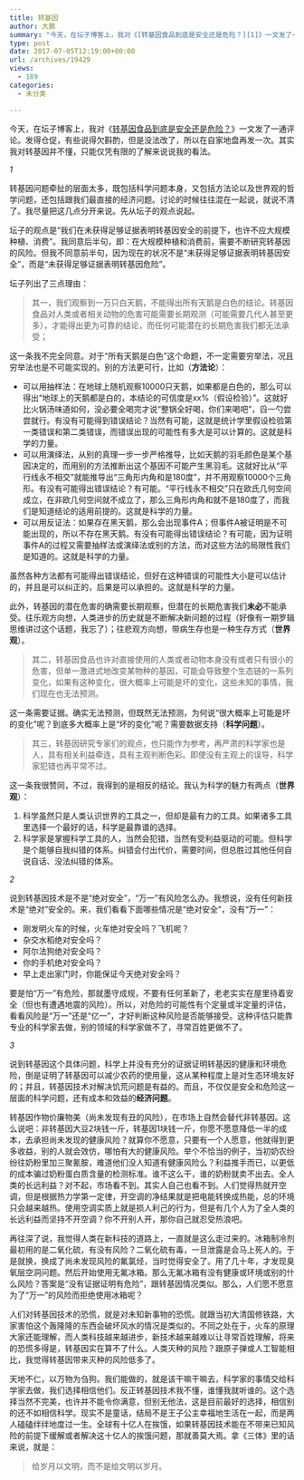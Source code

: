 ```yaml
---
title: 转基因
author: 大鹏
summary: "今天，在坛子博客上，我对《[转基因食品到底是安全还是危险？][1]》一文发了一通评论。发得仓促，有些说得欠斟酌，但是没法改了，所以在自家地盘再发一次。其实我对转基因并不懂，只能仅凭有限的了解来说说我的看法。"
type: post
date: 2017-07-05T12:19:00+00:00
url: /archives/19429
views:
  - 189
categories:
  - 未分类

---
```

今天，在坛子博客上，我对《[转基因食品到底是安全还是危险？][1]》一文发了一通评论。发得仓促，有些说得欠斟酌，但是没法改了，所以在自家地盘再发一次。其实我对转基因并不懂，只能仅凭有限的了解来说说我的看法。

_1_

转基因问题牵扯的层面太多，既包括科学问题本身，又包括方法论以及世界观的哲学问题，还包括跟我们最直接的经济问题。讨论的时候往往混在一起说，就说不清了。我尽量把这几点分开来说。先从坛子的观点说起。

坛子的观点是“我们在未获得足够证据表明转基因安全的前提下，也许不应大规模种植、消费”。我同意后半句，即：在大规模种植和消费前，需要不断研究转基因的风险。但我不同意前半句，因为现在的状况不是“未获得足够证据表明转基因安全”，而是“未获得足够证据表明转基因危险”。

坛子列出了三点理由：

> 其一，我们观察到一万只白天鹅，不能得出所有天鹅是白色的结论。转基因食品对人类或者相关动物的危害可能需要长期观测（可能需要几代人甚至更多），才能得出更为可靠的结论，而任何可能潜在的长期危害我们都无法承受；

这一条我不完全同意。对于“所有天鹅是白色”这个命题，不一定需要穷举法，况且穷举法也是不可能实现的。别的方法更可行，比如（**方法论**）：

  * 可以用抽样法：在地球上随机观察10000只天鹅，如果都是白色的，那么可以得出“地球上的天鹅都是白的，本结论的可信度是xx%（假设检验）”。这就好比火锅汤味道如何，没必要全喝完才说“整锅全好喝，你们来喝吧”，舀一勺尝尝就行。有没有可能得到错误结论？当然有可能，这就是统计学里假设检验第一类错误和第二类错误，而错误出现的可能性有多大是可以计算的。这就是科学的力量。
  * 可以用演绎法，从别的真理一步一步严格推导，比如天鹅的羽毛颜色是某个基因决定的，而用别的方法推断出这个基因不可能产生黑羽毛。这就好比从“平行线永不相交”就能推导出“三角形内角和是180度”，并不用观察10000个三角形。有没有可能得出错误结论？有可能。“平行线永不相交”只在欧氏几何空间成立，在非欧几何空间就不成立了，那么三角形内角和就不是180度了，而我们是知道结论的适用前提的。这就是科学的力量。
  * 可以用反证法：如果存在黑天鹅，那么会出现事件A；但事件A被证明是不可能出现的，所以不存在黑天鹅。有没有可能得出错误结论？有可能，因为证明事件A的过程又需要抽样法或演绎法或别的方法，而对这些方法的局限性我们是知道的。这就是科学的力量。

虽然各种方法都有可能得出错误结论，但好在这种错误的可能性大小是可以估计的，并且是可以纠正的，后果是可以承担的。这就是科学的力量。

此外，转基因的潜在危害的确需要长期观察，但潜在的长期危害我们**未必**不能承受。往乐观方向想，人类进步的历史就是不断解决新问题的过程（好像有一期罗辑思维讲过这个话题，我忘了）；往悲观方向想，带病生存也是一种生存方式（**世界观**）。

> 其二，转基因食品也许对直接使用的人类或者动物本身没有或者只有很小的危害，但单一激进式地改变某物种的基因，可能会导致整个生态链的一系列变化，如果有这种变化，很大概率上可能是坏的变化，这些未知的事情，我们现在也无法预测。

这一条需要证据。确实无法预测，但既然无法预测，为何说“很大概率上可能是坏的变化”呢？到底多大概率上是“坏的变化”呢？需要数据支持（**科学问题**）。

> 其三，转基因研究专家们的观点，也只能作为参考，再严肃的科学家也是人，具有相关利益牵连，具有主观判断色彩。即使没有主观上的误导，科学家犯错也再平常不过。

这一条我很赞同，不过，我得到的是相反的结论。我认为科学的魅力有两点（**世界观**）：

  1. 科学虽然只是人类认识世界的工具之一，但却是最有力的工具。如果诸多工具里选择一个最好的话，科学是最靠谱的选择。
  2. 科学家是掌握科学工具的人，当然会犯错，当然有受利益驱动的可能。但科学是个能够自我纠错的体系。纠错会付出代价，需要时间，但总胜过其他任何自说自话、没法纠错的体系。

_2_

说到转基因技术是不是“绝对安全”，“万一”有风险怎么办。我想说，没有任何新技术是“绝对”安全的。来，我们看看下面哪些情况是“绝对安全”，没有“万一”：

  * 刚发明火车的时候，火车绝对安全吗？飞机呢？
  * 杂交水稻绝对安全吗？
  * 阿尔法狗绝对安全吗？
  * 你的手机绝对安全吗？
  * 早上走出家门时，你能保证今天绝对安全吗？

要是怕“万一”有危险，那就墨守成规，不要有任何革新了，老老实实在屋里待着安全（但也有遭遇地震的风险）。所以，对危险的可能性有个定量或半定量的评估，看看风险是“万一”还是“亿一”，才好判断这种风险是否能够接受。这种评估只能靠专业的科学家去做，别的领域的科学家做不了，寻常百姓更做不了。

_3_

说到转基因这个具体问题，科学上并没有充分的证据证明转基因的健康和环境危险，倒是证明了转基因可以减少农药的使用量，这从某种程度上是对生态环境友好的；并且，转基因技术对解决饥荒问题是有益的。而且，不仅仅是安全和危险这一层面的科学问题，还有成本和效益的**经济问题**。

转基因作物价廉物美（尚未发现有丑的风险），在市场上自然会替代非转基因。这么说吧：非转基因大豆2块钱一斤，转基因1块钱一斤，你愿不愿意降低一半的成本，去承担尚未发现的健康风险？就算你不愿意，只要有一个人愿意，他就得到更多收益，别的人就会效仿，哪怕有大的健康风险。举个不恰当的例子，当初奶农纷纷往奶粉里加三聚氰胺，难道他们没人知道有健康风险么？利益推手而已，以更低的成本骗过奶粉蛋白质含量的检测标准。谁不这么干，谁的奶粉就卖不出去。全人类的长远利益？对不起，市场看不到。其实人自己也看不到。人们觉得热就开空调，但是根据热力学第一定律，开空调的净结果就是把电能转换成热能，总的环境只会越来越热。使用空调实质上就是损人利己的行为，但是有几个人为了全人类的长远利益而坚持不开空调？你不开别人开，那你自己就忍受热浪吧。

再往深了说，我觉得人类在新科技的道路上，一直就是这么走过来的。冰箱制冷剂最初用的是二氧化硫，有没有风险？二氧化硫有毒，一旦泄露是会马上死人的。于是就换，换成了尚未发现风险的氟氯烃，当时觉得安全了。用了几十年，才发现臭氧层空洞问题。然后开始使用无氟冰箱。那么无氟冰箱有没有健康或环境或别的什么风险？答案是“没有证据证明有危险”，跟转基因情况类似。那么，人们愿不愿意为了“万一”的风险而拒绝使用冰箱呢？

人们对转基因技术的恐慌，就是对未知新事物的恐慌。就跟当初大清国修铁路，大家害怕这个轰隆隆的东西会破坏风水的情况是类似的。不同之处在于，火车的原理大家还能理解，而人类科技越来越进步，新技术越来越难以让寻常百姓理解，将来的恐慌多得是，转基因实在算不了什么。人类灭种的风险？跟原子弹或人工智能相比，我觉得转基因带来灭种的风险低多了。

天地不仁，以万物为刍狗。我们能做的，就是该干嘛干嘛去，科学家的事情交给科学家去做，我们选择相信他们。反正转基因技术我不懂，谁懂我就听谁的。这个选择当然不完美，也许并不能令你满意，但别无他法，这是目前最好的选择，相信别的还不如相信科学。现实不是童话，结局不是王子公主幸福地生活在一起，而是两人磕磕绊绊地度过一生。全球有十亿人在挨饿，如果转基因技术能在不带来已知风险的前提下缓解或者解决这十亿人的挨饿问题，那就善莫大焉。拿《三体》里的话来说，就是：

> 给岁月以文明，而不是给文明以岁月。

 [1]: https://tumutanzi.com/archives/15861
